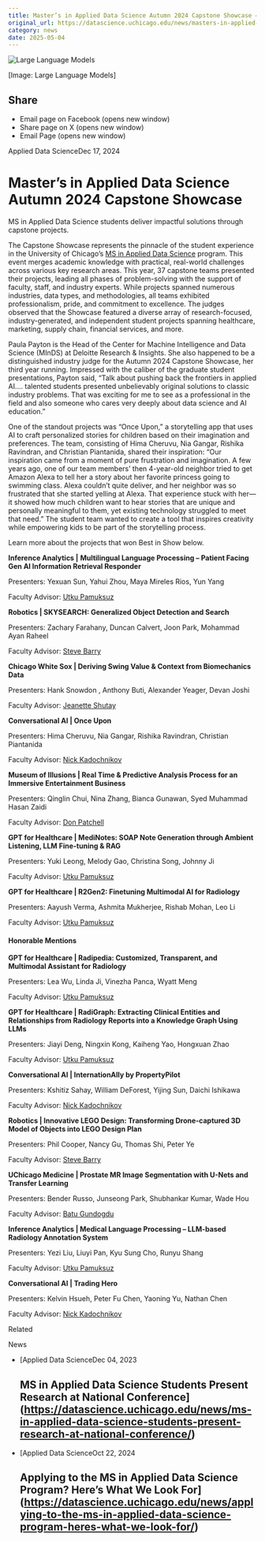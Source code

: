 ```yaml
---
title: Master’s in Applied Data Science Autumn 2024 Capstone Showcase – DSI
original_url: https://datascience.uchicago.edu/news/masters-in-applied-data-science-autumn-2024-capstone-showcase
category: news
date: 2025-05-04
---
```


![Large Language Models](https://datascience.uchicago.edu/wp-content/uploads/2024/05/LLM-1380x280-1.jpeg)

[Image: Large Language Models]

## Share

* Email page on Facebook (opens new window)
* Share page on X (opens new window)
* Email Page (opens new window)

<!-- Table-like structure detected -->

Applied Data ScienceDec 17, 2024

# Master’s in Applied Data Science Autumn 2024 Capstone Showcase

MS in Applied Data Science students deliver impactful solutions through capstone projects.

The Capstone Showcase represents the pinnacle of the student experience in the University of Chicago’s [MS in Applied Data Science](https://datascience.uchicago.edu/education/masters-programs/ms-in-applied-data-science/) program. This event merges academic knowledge with practical, real-world challenges across various key research areas. This year, 37 capstone teams presented their projects, leading all phases of problem-solving with the support of faculty, staff, and industry experts. While projects spanned numerous industries, data types, and methodologies, all teams exhibited professionalism, pride, and commitment to excellence. The judges observed that the Showcase featured a diverse array of research-focused, industry-generated, and independent student projects spanning healthcare, marketing, supply chain, financial services, and more.

Paula Payton is the Head of the Center for Machine Intelligence and Data Science (MInDS) at Deloitte Research & Insights. She also happened to be a distinguished industry judge for the Autumn 2024 Capstone Showcase, her third year running. Impressed with the caliber of the graduate student presentations, Payton said, “Talk about pushing back the frontiers in applied AI…. talented students presented unbelievably original solutions to classic industry problems. That was exciting for me to see as a professional in the field and also someone who cares very deeply about data science and AI education.”

One of the standout projects was “Once Upon,” a storytelling app that uses AI to craft personalized stories for children based on their imagination and preferences. The team, consisting of Hima Cheruvu, Nia Gangar, Rishika Ravindran, and Christian Piantanida, shared their inspiration: “Our inspiration came from a moment of pure frustration and imagination. A few years ago, one of our team members’ then 4-year-old neighbor tried to get Amazon Alexa to tell her a story about her favorite princess going to swimming class. Alexa couldn’t quite deliver, and her neighbor was so frustrated that she started yelling at Alexa. That experience stuck with her—it showed how much children want to hear stories that are unique and personally meaningful to them, yet existing technology struggled to meet that need.” The student team wanted to create a tool that inspires creativity while empowering kids to be part of the storytelling process.

Learn more about the projects that won Best in Show below.

**Inference Analytics |** **Multilingual Language Processing – Patient Facing Gen AI Information Retrieval Responder**

Presenters: Yexuan Sun, Yahui Zhou, Maya Mireles Rios, Yun Yang

Faculty Advisor: [Utku Pamuksuz](https://datascience.uchicago.edu/people/utku-pamuksuz-phd/)

**Robotics | SKYSEARCH: Generalized Object Detection and Search**

Presenters: Zachary Farahany, Duncan Calvert, Joon Park, Mohammad Ayan Raheel

Faculty Advisor: [Steve Barry](https://datascience.uchicago.edu/people/stephen-barry/)

**Chicago White Sox | Deriving Swing Value & Context from Biomechanics Data**

Presenters: Hank Snowdon , Anthony Buti, Alexander Yeager, Devan Joshi

Faculty Advisor: [Jeanette Shutay](https://datascience.uchicago.edu/people/jeanette-shutay-phd/)

**Conversational AI | Once Upon**

Presenters: Hima Cheruvu, Nia Gangar, Rishika Ravindran, Christian Piantanida

Faculty Advisor: [Nick Kadochnikov](https://datascience.uchicago.edu/people/nick-kadochnikov/)

**Museum of Illusions | Real Time & Predictive Analysis Process for an Immersive Entertainment Business**

Presenters: Qinglin Chui, Nina Zhang, Bianca Gunawan, Syed Muhammad Hasan Zaidi

Faculty Advisor: [Don Patchell](https://datascience.uchicago.edu/people/donald-patchell-mse-mba/)

**GPT for Healthcare | MediNotes: SOAP Note Generation through Ambient Listening, LLM Fine-tuning & RAG**

Presenters: Yuki Leong, Melody Gao, Christina Song, Johnny Ji

Faculty Advisor: [Utku Pamuksuz](https://datascience.uchicago.edu/people/utku-pamuksuz-phd/)

**GPT for Healthcare | R2Gen2: Finetuning Multimodal AI for Radiology**

Presenters: Aayush Verma, Ashmita Mukherjee, Rishab Mohan, Leo Li

Faculty Advisor: [Utku Pamuksuz](https://datascience.uchicago.edu/people/utku-pamuksuz-phd/)

#### **Honorable Mentions**

**GPT for Healthcare | Radipedia: Customized, Transparent, and Multimodal Assistant for Radiology**

Presenters: Lea Wu, Linda Ji, Vinezha Panca, Wyatt Meng

Faculty Advisor: [Utku Pamuksuz](https://datascience.uchicago.edu/people/utku-pamuksuz-phd/)

**GPT for Healthcare | RadiGraph: Extracting Clinical Entities and Relationships from Radiology Reports into a Knowledge Graph Using LLMs**

Presenters: Jiayi Deng, Ningxin Kong, Kaiheng Yao, Hongxuan Zhao

Faculty Advisor: [Utku Pamuksuz](https://datascience.uchicago.edu/people/utku-pamuksuz-phd/)

**Conversational AI | InternationAlly by PropertyPilot**

Presenters: Kshitiz Sahay, William DeForest, Yijing Sun, Daichi Ishikawa

Faculty Advisor: [Nick Kadochnikov](https://datascience.uchicago.edu/people/nick-kadochnikov/)

**Robotics | Innovative LEGO Design: Transforming Drone-captured 3D Model of Objects into LEGO Design Plan**

Presenters: Phil Cooper, Nancy Gu, Thomas Shi, Peter Ye

Faculty Advisor: [Steve Barry](https://datascience.uchicago.edu/people/stephen-barry/)

**UChicago Medicine | Prostate MR Image Segmentation with U-Nets and Transfer Learning**

Presenters: Bender Russo, Junseong Park, Shubhankar Kumar, Wade Hou

Faculty Advisor: [Batu Gundogdu](https://datascience.uchicago.edu/people/batu-gundogdu-phd/)

**Inference Analytics | Medical Language Processing – LLM-based Radiology Annotation System**

Presenters: Yezi Liu, Liuyi Pan, Kyu Sung Cho, Runyu Shang

Faculty Advisor: [Utku Pamuksuz](https://datascience.uchicago.edu/people/utku-pamuksuz-phd/)

**Conversational AI | Trading Hero**

Presenters: Kelvin Hsueh, Peter Fu Chen, Yaoning Yu, Nathan Chen

Faculty Advisor: [Nick Kadochnikov](https://datascience.uchicago.edu/people/nick-kadochnikov/)

Related

News

* [Applied Data ScienceDec 04, 2023

  ## MS in Applied Data Science Students Present Research at National Conference](https://datascience.uchicago.edu/news/ms-in-applied-data-science-students-present-research-at-national-conference/)
* [Applied Data ScienceOct 22, 2024

  ## Applying to the MS in Applied Data Science Program? Here’s What We Look For](https://datascience.uchicago.edu/news/applying-to-the-ms-in-applied-data-science-program-heres-what-we-look-for/)